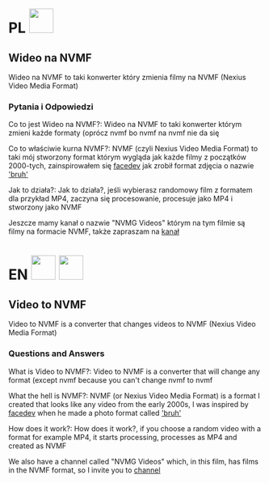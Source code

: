 # PL <img src="https://upload.wikimedia.org/wikipedia/en/thumb/1/12/Flag_of_Poland.svg/1920px-Flag_of_Poland.svg.png" width="48">
## Wideo na NVMF
Wideo na NVMF to taki konwerter który zmienia filmy na NVMF (Nexius Video Media Format)
### Pytania i Odpowiedzi

Co to jest Wideo na NVMF?:
Wideo na NVMF to taki konwerter którym zmieni każde formaty (oprócz nvmf bo nvmf na nvmf nie da się

Co to właściwie kurna NVMF?:
NVMF (czyli Nexius Video Media Format) to taki mój stworzony format którym wygląda jak każde filmy z początków 2000-tych, zainspirowałem się [facedev](https://www.youtube.com/@FaceDevStuff) jak zrobił format zdjęcia o nazwie ['bruh'](https://www.youtube.com/watch?v=48B8FPmMT0g0)

Jak to działa?:
Jak to działa?, jeśli wybierasz randomowy film z formatem dla przykład MP4, zaczyna się procesowanie, procesuje jako MP4 i stworzony jako NVMF

Jeszcze mamy kanał o nazwie "NVMG Videos" którym na tym filmie są filmy na formacie NVMF, także zapraszam na [kanał]([https://www.youtube.com/@NVMFVideos])
# EN <img src="https://upload.wikimedia.org/wikipedia/commons/thumb/a/a5/Flag_of_the_United_Kingdom_%281-2%29.svg/1920px-Flag_of_the_United_Kingdom_%281-2%29.svg.png" width="48"> <img src="https://upload.wikimedia.org/wikipedia/commons/thumb/a/a9/Flag_of_the_United_States_%28DoS_ECA_Color_Standard%29.svg/1920px-Flag_of_the_United_States_%28DoS_ECA_Color_Standard%29.svg.png" width="48">
## Video to NVMF
Video to NVMF is a converter that changes videos to NVMF (Nexius Video Media Format)
### Questions and Answers

What is Video to NVMF?:
Video to NVMF is a converter that will change any format (except nvmf because you can't change nvmf to nvmf

What the hell is NVMF?:
NVMF (or Nexius Video Media Format) is a format I created that looks like any video from the early 2000s, I was inspired by [facedev](https://www.youtube.com/@FaceDevStuff) when he made a photo format called ['bruh'](https://www.youtube.com/watch?v=48B8FPmMT0g0)

How does it work?:
How does it work?, if you choose a random video with a format for example MP4, it starts processing, processes as MP4 and created as NVMF

We also have a channel called "NVMG Videos" which, in this film, has films in the NVMF format, so I invite you to [channel]([https://www.youtube.com/@NVMFVideos])
